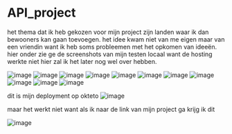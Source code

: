 # API_project


het thema dat ik heb gekozen voor mijn project zijn landen waar ik dan bewooners kan gaan toevoegen. het idee kwam niet van me eigen maar van een vriendin want ik heb soms probleemen met het opkomen van ideeën. 
hier onder zie ge de screenshots van mijn testen locaal want de hosting werkte niet hier zal ik het later nog wel over hebben.

![image](https://github.com/yorbenwij/API_project/assets/91123168/360d484f-8915-4a3d-bcfb-483d0d4a5940)
![image](https://github.com/yorbenwij/API_project/assets/91123168/729ba4aa-791c-471c-9b63-ef5ec018f050)
![image](https://github.com/yorbenwij/API_project/assets/91123168/cbd384b9-516e-4290-ab10-364962490966)
![image](https://github.com/yorbenwij/API_project/assets/91123168/0ee233c5-9840-449d-a1f6-92306dfd2fca)
![image](https://github.com/yorbenwij/API_project/assets/91123168/9811589d-6174-4897-a9db-7126ad652ddc)
![image](https://github.com/yorbenwij/API_project/assets/91123168/34f5e64e-c5f5-4d85-91b2-66c7f9f31b3b)
![image](https://github.com/yorbenwij/API_project/assets/91123168/1ace7c47-8afe-44c5-bf38-ec63db47a0ae)
![image](https://github.com/yorbenwij/API_project/assets/91123168/14520ff7-2b79-4e2d-9683-42e597895b90)
![image](https://github.com/yorbenwij/API_project/assets/91123168/e37f1177-1e91-4a66-9e90-ea61055d3652)
![image](https://github.com/yorbenwij/API_project/assets/91123168/b2e49520-4169-40c4-ba02-8e26c3ce423a)
![image](https://github.com/yorbenwij/API_project/assets/91123168/cb49185e-60d8-4183-b2e2-80edd356ec5b)

dit is mijn deployment op okteto
![image](https://github.com/yorbenwij/API_project/assets/91123168/395d858c-4b51-4bed-a028-c66bc30af513)

maar het werkt niet want als ik naar de link van mijn project ga krijg ik dit

![image](https://github.com/yorbenwij/API_project/assets/91123168/92cef70d-aea4-4356-b29a-6ed170096e5a)




